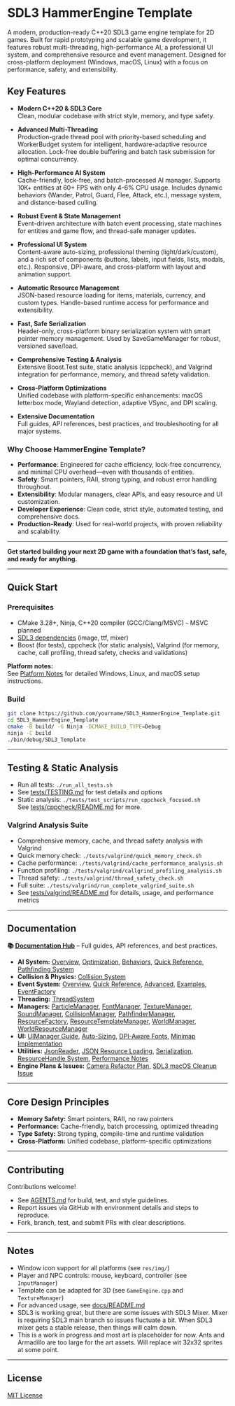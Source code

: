 # SDL3 HammerEngine Template

A modern, production-ready C++20 SDL3 game engine template for 2D games. Built for rapid prototyping and scalable game development, it features robust multi-threading, high-performance AI, a professional UI system, and comprehensive resource and event management. Designed for cross-platform deployment (Windows, macOS, Linux) with a focus on performance, safety, and extensibility.

## Key Features

- **Modern C++20 & SDL3 Core**  
  Clean, modular codebase with strict style, memory, and type safety.

- **Advanced Multi-Threading**  
  Production-grade thread pool with priority-based scheduling and WorkerBudget system for intelligent, hardware-adaptive resource allocation. Lock-free double buffering and batch task submission for optimal concurrency.

- **High-Performance AI System**  
  Cache-friendly, lock-free, and batch-processed AI manager. Supports 10K+ entities at 60+ FPS with only 4-6% CPU usage. Includes dynamic behaviors (Wander, Patrol, Guard, Flee, Attack, etc.), message system, and distance-based culling.

- **Robust Event & State Management**  
  Event-driven architecture with batch event processing, state machines for entities and game flow, and thread-safe manager updates.

- **Professional UI System**  
  Content-aware auto-sizing, professional theming (light/dark/custom), and a rich set of components (buttons, labels, input fields, lists, modals, etc.). Responsive, DPI-aware, and cross-platform with layout and animation support.

- **Automatic Resource Management**  
  JSON-based resource loading for items, materials, currency, and custom types. Handle-based runtime access for performance and extensibility.

- **Fast, Safe Serialization**  
  Header-only, cross-platform binary serialization system with smart pointer memory management. Used by SaveGameManager for robust, versioned save/load.

- **Comprehensive Testing & Analysis**  
  Extensive Boost.Test suite, static analysis (cppcheck), and Valgrind integration for performance, memory, and thread safety validation.

- **Cross-Platform Optimizations**  
  Unified codebase with platform-specific enhancements: macOS letterbox mode, Wayland detection, adaptive VSync, and DPI scaling.

- **Extensive Documentation**  
  Full guides, API references, best practices, and troubleshooting for all major systems.

### Why Choose HammerEngine Template?

- **Performance**: Engineered for cache efficiency, lock-free concurrency, and minimal CPU overhead—even with thousands of entities.
- **Safety**: Smart pointers, RAII, strong typing, and robust error handling throughout.
- **Extensibility**: Modular managers, clear APIs, and easy resource and UI customization.
- **Developer Experience**: Clean code, strict style, automated testing, and comprehensive docs.
- **Production-Ready**: Used for real-world projects, with proven reliability and scalability.

---

**Get started building your next 2D game with a foundation that’s fast, safe, and ready for anything.**

---

## Quick Start

### Prerequisites

- CMake 3.28+, Ninja, C++20 compiler (GCC/Clang/MSVC) - MSVC planned
- [SDL3 dependencies](https://wiki.libsdl.org/SDL3/README-linux) (image, ttf, mixer)
- Boost (for tests), cppcheck (for static analysis), Valgrind (for memory, cache, call profiling, thread safety, checks and validations)

**Platform notes:**  
See [Platform Notes](docs/README.md#platform-notes) for detailed Windows, Linux, and macOS setup instructions.

### Build

```bash
git clone https://github.com/yourname/SDL3_HammerEngine_Template.git
cd SDL3_HammerEngine_Template
cmake -B build/ -G Ninja -DCMAKE_BUILD_TYPE=Debug
ninja -C build
./bin/debug/SDL3_Template
```

---

## Testing & Static Analysis

- Run all tests: `./run_all_tests.sh`
- See [tests/TESTING.md](tests/TESTING.md) for test details and options
- Static analysis: `./tests/test_scripts/run_cppcheck_focused.sh`  
  See [tests/cppcheck/README.md](tests/cppcheck/README.md) for more.

### Valgrind Analysis Suite
- Comprehensive memory, cache, and thread safety analysis with Valgrind
- Quick memory check: `./tests/valgrind/quick_memory_check.sh`
- Cache performance: `./tests/valgrind/cache_performance_analysis.sh`
- Function profiling: `./tests/valgrind/callgrind_profiling_analysis.sh`
- Thread safety: `./tests/valgrind/thread_safety_check.sh`
- Full suite: `./tests/valgrind/run_complete_valgrind_suite.sh`
- See [tests/valgrind/README.md](tests/valgrind/README.md) for details, usage, and performance metrics

---

## Documentation

**📚 [Documentation Hub](docs/README.md)** – Full guides, API references, and best practices.

- **AI System:** [Overview](docs/ai/AIManager.md), [Optimization](docs/ai/AIManager_Optimization_Summary.md), [Behaviors](docs/ai/BehaviorModes.md), [Quick Reference](docs/ai/BehaviorQuickReference.md), [Pathfinding System](docs/ai/PathfindingSystem.md)
- **Collision & Physics:** [Collision System](docs/collisions/CollisionSystem.md)
- **Event System:** [Overview](docs/events/EventManager.md), [Quick Reference](docs/events/EventManager_QuickReference.md), [Advanced](docs/events/EventManager_Advanced.md), [Examples](docs/events/EventManager_Examples.cpp), [EventFactory](docs/events/EventFactory.md)
- **Threading:** [ThreadSystem](docs/core/ThreadSystem.md)
- **Managers:** [ParticleManager](docs/managers/ParticleManager.md), [FontManager](docs/managers/FontManager.md), [TextureManager](docs/managers/TextureManager.md), [SoundManager](docs/managers/SoundManager.md), [CollisionManager](docs/managers/CollisionManager.md), [PathfinderManager](docs/managers/PathfinderManager.md), [ResourceFactory](docs/managers/ResourceFactory.md), [ResourceTemplateManager](docs/managers/ResourceTemplateManager.md), [WorldManager](docs/managers/WorldManager.md), [WorldResourceManager](docs/managers/WorldResourceManager.md)
- **UI:** [UIManager Guide](docs/ui/UIManager_Guide.md), [Auto-Sizing](docs/ui/Auto_Sizing_System.md), [DPI-Aware Fonts](docs/ui/DPI_Aware_Font_System.md), [Minimap Implementation](docs/ui/Minimap_Implementation.md)
- **Utilities:** [JsonReader](docs/utils/JsonReader.md), [JSON Resource Loading](docs/utils/JSON_Resource_Loading_Guide.md), [Serialization](docs/utils/SERIALIZATION.md), [ResourceHandle System](docs/utils/ResourceHandle_System.md), [Performance Notes](hammer_engine_performance.md)
- **Engine Plans & Issues:** [Camera Refactor Plan](docs/Camera_Refactor_Plan.md), [SDL3 macOS Cleanup Issue](docs/issues/SDL3_MACOS_CLEANUP_ISSUE.md)

---

## Core Design Principles

- **Memory Safety:** Smart pointers, RAII, no raw pointers
- **Performance:** Cache-friendly, batch processing, optimized threading
- **Type Safety:** Strong typing, compile-time and runtime validation
- **Cross-Platform:** Unified codebase, platform-specific optimizations

---

## Contributing

Contributions welcome!  
- See [AGENTS.md](AGENTS.md) for build, test, and style guidelines.
- Report issues via GitHub with environment details and steps to reproduce.
- Fork, branch, test, and submit PRs with clear descriptions.

---

## Notes

- Window icon support for all platforms (see `res/img/`)
- Player and NPC controls: mouse, keyboard, controller (see `InputManager`)
- Template can be adapted for 3D (see `GameEngine.cpp` and `TextureManager`)
- For advanced usage, see [docs/README.md](docs/README.md)
- SDL3 is working great, but there are some issues with SDL3 Mixer. Mixer is requiring SDL3 main branch so issues fluctuate a bit. When SDL3 mixer gets a stable release, then things will calm down.
- This is a work in progress and most art is placeholder for now. Ants and Armadillo are too large for the art assets. Will replace wit 32x32 sprites at some point.

---

## License

[MIT License](LICENSE)
